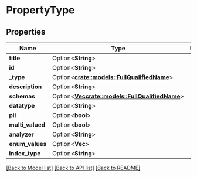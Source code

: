 # PropertyType

## Properties

Name | Type | Description | Notes
------------ | ------------- | ------------- | -------------
**title** | Option<**String**> |  | [optional]
**id** | Option<**String**> |  | [optional]
**_type** | Option<[**crate::models::FullQualifiedName**](FullQualifiedName.md)> |  | [optional]
**description** | Option<**String**> |  | [optional]
**schemas** | Option<[**Vec<crate::models::FullQualifiedName>**](FullQualifiedName.md)> |  | [optional]
**datatype** | Option<**String**> |  | [optional]
**pii** | Option<**bool**> |  | [optional]
**multi_valued** | Option<**bool**> |  | [optional]
**analyzer** | Option<**String**> |  | [optional]
**enum_values** | Option<**Vec<String>**> |  | [optional]
**index_type** | Option<**String**> |  | [optional]

[[Back to Model list]](../README.md#documentation-for-models) [[Back to API list]](../README.md#documentation-for-api-endpoints) [[Back to README]](../README.md)


